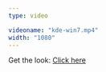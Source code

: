 ```yaml
---
type: video

videoname: "kde-win7.mp4"
width: "1080"
---
```


Get the look: [Click here](https://gitgud.io/wackyideas/aerothemeplasma "Free robux")